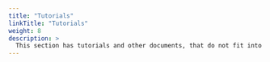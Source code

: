 ```yaml
---
title: "Tutorials"
linkTitle: "Tutorials"
weight: 8
description: >
  This section has tutorials and other documents, that do not fit into the other categories. 
---
```

